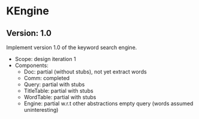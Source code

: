 # KEngine
## Version: 1.0

Implement version 1.0 of the keyword search engine.

- Scope: design iteration 1
- Components:
  - Doc: partial (without stubs), not yet extract words
  - Comm: completed
  - Query: partial with stubs
  - TitleTable: partial with stubs
  - WordTable: partial with stubs
  - Engine: partial w.r.t other abstractions
      empty query (words assumed uninteresting)

